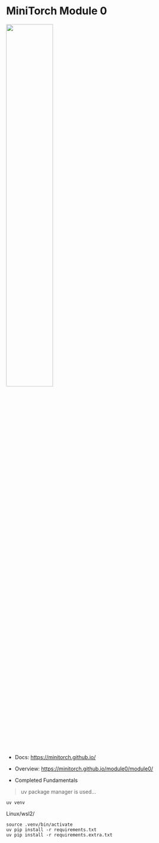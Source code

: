# MiniTorch Module 0

<img src="https://minitorch.github.io/minitorch.svg" width="50%">

* Docs: https://minitorch.github.io/

* Overview: https://minitorch.github.io/module0/module0/

* Completed Fundamentals

> uv package manager is used...


```
uv venv

```

Linux/wsl2/

```
source .venv/bin/activate
uv pip install -r requirements.txt 
uv pip install -r requirements.extra.txt

```


